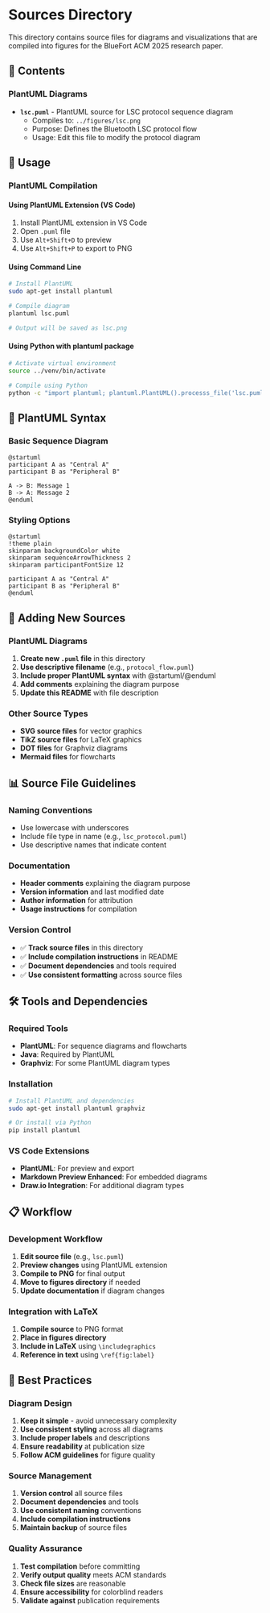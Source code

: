 # Sources Directory

This directory contains source files for diagrams and visualizations that are compiled into figures for the BlueFort ACM 2025 research paper.

## 📁 Contents

### PlantUML Diagrams

- **`lsc.puml`** - PlantUML source for LSC protocol sequence diagram
  - Compiles to: `../figures/lsc.png`
  - Purpose: Defines the Bluetooth LSC protocol flow
  - Usage: Edit this file to modify the protocol diagram

## 🚀 Usage

### PlantUML Compilation

#### Using PlantUML Extension (VS Code)
1. Install PlantUML extension in VS Code
2. Open `.puml` file
3. Use `Alt+Shift+D` to preview
4. Use `Alt+Shift+P` to export to PNG

#### Using Command Line
```bash
# Install PlantUML
sudo apt-get install plantuml

# Compile diagram
plantuml lsc.puml

# Output will be saved as lsc.png
```

#### Using Python with plantuml package
```bash
# Activate virtual environment
source ../venv/bin/activate

# Compile using Python
python -c "import plantuml; plantuml.PlantUML().processs_file('lsc.puml')"
```

## 📝 PlantUML Syntax

### Basic Sequence Diagram
```plantuml
@startuml
participant A as "Central A"
participant B as "Peripheral B"

A -> B: Message 1
B -> A: Message 2
@enduml
```

### Styling Options
```plantuml
@startuml
!theme plain
skinparam backgroundColor white
skinparam sequenceArrowThickness 2
skinparam participantFontSize 12

participant A as "Central A"
participant B as "Peripheral B"
@enduml
```

## 🔧 Adding New Sources

### PlantUML Diagrams
1. **Create new `.puml` file** in this directory
2. **Use descriptive filename** (e.g., `protocol_flow.puml`)
3. **Include proper PlantUML syntax** with @startuml/@enduml
4. **Add comments** explaining the diagram purpose
5. **Update this README** with file description

### Other Source Types
- **SVG source files** for vector graphics
- **TikZ source files** for LaTeX graphics
- **DOT files** for Graphviz diagrams
- **Mermaid files** for flowcharts

## 📊 Source File Guidelines

### Naming Conventions
- Use lowercase with underscores
- Include file type in name (e.g., `lsc_protocol.puml`)
- Use descriptive names that indicate content

### Documentation
- **Header comments** explaining the diagram purpose
- **Version information** and last modified date
- **Author information** for attribution
- **Usage instructions** for compilation

### Version Control
- ✅ **Track source files** in this directory
- ✅ **Include compilation instructions** in README
- ✅ **Document dependencies** and tools required
- ✅ **Use consistent formatting** across source files

## 🛠️ Tools and Dependencies

### Required Tools
- **PlantUML**: For sequence diagrams and flowcharts
- **Java**: Required by PlantUML
- **Graphviz**: For some PlantUML diagram types

### Installation
```bash
# Install PlantUML and dependencies
sudo apt-get install plantuml graphviz

# Or install via Python
pip install plantuml
```

### VS Code Extensions
- **PlantUML**: For preview and export
- **Markdown Preview Enhanced**: For embedded diagrams
- **Draw.io Integration**: For additional diagram types

## 📋 Workflow

### Development Workflow
1. **Edit source file** (e.g., `lsc.puml`)
2. **Preview changes** using PlantUML extension
3. **Compile to PNG** for final output
4. **Move to figures directory** if needed
5. **Update documentation** if diagram changes

### Integration with LaTeX
1. **Compile source** to PNG format
2. **Place in figures directory**
3. **Include in LaTeX** using `\includegraphics`
4. **Reference in text** using `\ref{fig:label}`

## 🎯 Best Practices

### Diagram Design
1. **Keep it simple** - avoid unnecessary complexity
2. **Use consistent styling** across all diagrams
3. **Include proper labels** and descriptions
4. **Ensure readability** at publication size
5. **Follow ACM guidelines** for figure quality

### Source Management
1. **Version control** all source files
2. **Document dependencies** and tools
3. **Use consistent naming** conventions
4. **Include compilation instructions**
5. **Maintain backup** of source files

### Quality Assurance
1. **Test compilation** before committing
2. **Verify output quality** meets ACM standards
3. **Check file sizes** are reasonable
4. **Ensure accessibility** for colorblind readers
5. **Validate against** publication requirements 